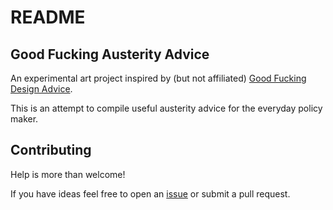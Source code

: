 # README

## Good Fucking Austerity Advice

An experimental art project inspired by (but not affiliated) [Good Fucking Design Advice](http://www.goodfuckingdesignadvice.com).

This is an attempt to compile useful austerity advice for the everyday policy maker.

## Contributing

Help is more than welcome!

If you have ideas feel free to open an [issue](https://github.com/marionzualo/gfaa/issues/new) or submit a pull request.
